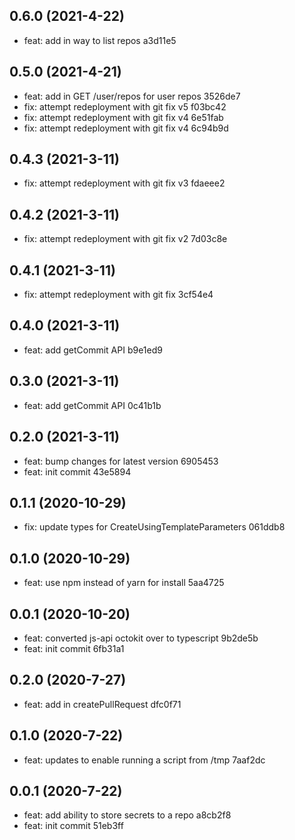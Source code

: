 ## 0.6.0 (2021-4-22)

* feat: add in way to list repos a3d11e5

## 0.5.0 (2021-4-21)

* feat: add in GET /user/repos for user repos 3526de7
* fix: attempt redeployment with git fix v5 f03bc42
* fix: attempt redeployment with git fix v4 6e51fab
* fix: attempt redeployment with git fix v4 6c94b9d

## 0.4.3 (2021-3-11)

* fix: attempt redeployment with git fix v3 fdaeee2

## 0.4.2 (2021-3-11)

* fix: attempt redeployment with git fix v2 7d03c8e

## 0.4.1 (2021-3-11)

* fix: attempt redeployment with git fix 3cf54e4

## 0.4.0 (2021-3-11)

* feat: add getCommit API b9e1ed9

## 0.3.0 (2021-3-11)

* feat: add getCommit API 0c41b1b

## 0.2.0 (2021-3-11)

* feat: bump changes for latest version 6905453
* feat: init commit 43e5894

## 0.1.1 (2020-10-29)

* fix: update types for CreateUsingTemplateParameters 061ddb8

## 0.1.0 (2020-10-29)

* feat: use npm instead of yarn for install 5aa4725

## 0.0.1 (2020-10-20)

* feat: converted js-api octokit over to typescript 9b2de5b
* feat: init commit 6fb31a1

## 0.2.0 (2020-7-27)

* feat: add in createPullRequest dfc0f71

## 0.1.0 (2020-7-22)

* feat: updates to enable running a script from /tmp 7aaf2dc

## 0.0.1 (2020-7-22)

* feat: add ability to store secrets to a repo a8cb2f8
* feat: init commit 51eb3ff

